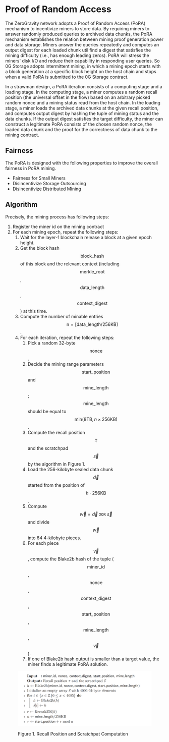 # Proof of Random Access

The ZeroGravity network adopts a Proof of Random Access (PoRA) mechanism to incentivize miners to store data. By requiring miners to answer randomly produced queries to archived data chunks, the PoRA mechanism establishes the relation between mining proof generation power and data storage. Miners answer the queries repeatedly and computes an output digest for each loaded chunk util find a digest that satisfies the mining difficulty (i.e., has enough leading zeros). PoRA will stress the miners' disk I/O and reduce their capability in responding user queries. So 0G Storage adopts intermittent mining, in which a mining epoch starts with a block generation at a specific block height on the host chain and stops when a valid PoRA is submitted to the 0G Storage contract.

In a strawman design, a PoRA iteration consists of a computing stage and a loading stage. In the computing stage, a miner computes a random recall position (the universal offset in the flow) based on an arbitrary picked random nonce and a mining status read from the host chain. In the loading stage, a miner loads the archived data chunks at the given recall position, and computes output digest by hashing the tuple of mining status and the data chunks. If the output digest satisfies the target difficulty, the miner can construct a legitimate PoRA consists of the chosen random nonce, the loaded data chunk and the proof for the correctness of data chunk to the mining contract.&#x20;

## Fairness

The PoRA is designed with the following properties to improve the overall fairness in PoRA mining.

* Fairness for Small Miners
* Disincentivize Storage Outsourcing
* Disincentivize Distributed Mining

## Algorithm

Precisely, the mining process has following steps:

1. Register the miner id on the mining contract
2. For each mining epoch, repeat the following steps:
   1. Wait for the layer-1 blockchain release a block at a given epoch height.
   2. Get the block hash $$\mathsf{block\_hash}$$ of this block and the relevant context (including $$\mathsf{merkle\_root}$$, $$\mathsf{data\_length}$$, $$\mathsf{context\_digest}$$) at this time.
   3. Compute the number of minable entries $$\text{n} = [\mathsf{data\_length}/256\mathsf{KB}]$$.
   4. For each iteration, repeat the following steps:
      1. Pick a random 32-byte $$\mathsf{nonce}$$.
      2. Decide the mining range parameters $$\mathsf{start\_position}$$ and $$\mathsf{mine\_length}$$; $$\mathsf{mine\_length}$$ should be equal to $$\text{min}(8\mathrm{TB}, n \times 256 \mathrm{KB})$$.
      3. Compute the recall position $$\tau$$ and the scratchpad $$\overrightarrow{s}$$ by the algorithm in Figure 1.
      4. Load the 256-kilobyte sealed data chunk $$\overrightarrow{d}$$ started from the position of $$h \cdot 256\mathrm{KB}$$.
      5. Compute $$\overrightarrow{w} = \overrightarrow{d}\ \mathtt{XOR}\ \overrightarrow{s}$$ and divide $$\overrightarrow{w}$$ into 64 4-kilobyte pieces.
      6. For each piece $$\overrightarrow{v}$$, compute the Blake2b hash of the tuple ($$\mathsf{miner\_id}$$, $$\mathsf{nonce}$$, $$\mathsf{context\_digest}$$, $$\mathsf{start\_position}$$, $$\mathsf{mine\_length}$$, $$\overrightarrow{v}$$).
      7. If one of Blake2b hash output is smaller than a target value, the miner finds a legitimate PoRA solution.

<figure><img src="../../../.gitbook/assets/zg-storage-algorithm.png" alt=""><figcaption><p>Figure 1. Recall Position and Scratchpat Computation</p></figcaption></figure>
